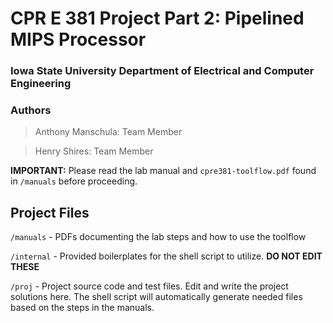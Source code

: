 # CPR E 381 Project Part 2: Pipelined MIPS Processor

### Iowa State University Department of Electrical and Computer Engineering

### Authors

> Anthony Manschula: Team Member

> Henry Shires: Team Member

**IMPORTANT:** Please read the lab manual and `cpre381-toolflow.pdf` found in `/manuals` before proceeding.

## Project Files

`/manuals` - PDFs documenting the lab steps and how to use the toolflow

`/internal` - Provided boilerplates for the shell script to utilize. **DO NOT EDIT THESE**

`/proj` - Project source code and test files. Edit and write the project solutions here. The shell script will automatically generate needed files based on the steps in the manuals.
